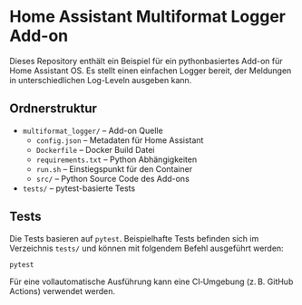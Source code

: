 # Home Assistant Multiformat Logger Add-on

Dieses Repository enthält ein Beispiel für ein pythonbasiertes Add-on für Home Assistant OS. Es stellt einen einfachen Logger bereit, der Meldungen in unterschiedlichen Log-Leveln ausgeben kann.

## Ordnerstruktur

- `multiformat_logger/` – Add-on Quelle
  - `config.json` – Metadaten für Home Assistant
  - `Dockerfile` – Docker Build Datei
  - `requirements.txt` – Python Abhängigkeiten
  - `run.sh` – Einstiegspunkt für den Container
  - `src/` – Python Source Code des Add-ons
- `tests/` – pytest-basierte Tests

## Tests

Die Tests basieren auf `pytest`. Beispielhafte Tests befinden sich im Verzeichnis `tests/` und können mit folgendem Befehl ausgeführt werden:

```bash
pytest
```

Für eine vollautomatische Ausführung kann eine CI‑Umgebung (z. B. GitHub Actions) verwendet werden.
